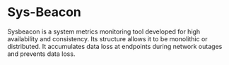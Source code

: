# Sys-Beacon
Sysbeacon is a system metrics monitoring tool developed for high availability and consistency. Its structure allows it to be monolithic or distributed. It accumulates data loss at endpoints during network outages and prevents data loss.
